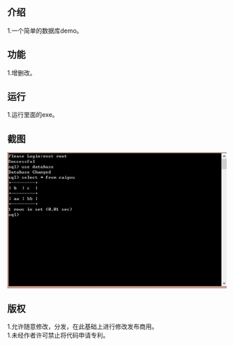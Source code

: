 <h2>介绍</h2>
1.一个简单的数据库demo。
<br/>
<h2>功能</h2>
1.增删改。<br/>
<h2>运行</h2>
1.运行里面的exe。
<br/>
<h2>截图</h2>
<img src="data:image/jpeg;base64,/9j/4AAQSkZJRgABAQEAYABgAAD/2wBDAAgGBgcGBQgHBwcJCQgKDBQNDAsL
DBkSEw8UHRofHh0aHBwgJC4nICIsIxwcKDcpLDAxNDQ0Hyc5PTgyPC4zNDL/
2wBDAQkJCQwLDBgNDRgyIRwhMjIyMjIyMjIyMjIyMjIyMjIyMjIyMjIyMjIy
MjIyMjIyMjIyMjIyMjIyMjIyMjIyMjL/wgARCAGaApQDASIAAhEBAxEB/8QA
GwABAQEBAQEBAQAAAAAAAAAAAAYFBAMHAgH/xAAXAQEBAQEAAAAAAAAAAAAA
AAAAAgED/9oADAMBAAIQAxAAAAH841BKxfp/Onnqf49vyeftj95+37H5fseb
8/oP76ni6p413j7n8e3ocrI8DeYI3mCN5gjeYI3mCN5gjeYI3mCN5gjeYI3m
CN5gjeYI3mCN5gjeYI3mCN5gjeYI3mCN5gjeYI3mCN5gjeYI3mCN5gjeYI+i
UsnRnS7x80k/oM/mzqn5qnBUP5MD97fUTHX2dJiePfwAAAAAAAAAAAAAAAAA
AAAAAAAAAAAAAAAAAFzbQ1gdLmEFLXmFNYjd8anEdnuZil/BO/3r6TN/FX/C
V9NfQJRS/wAJtRZJxgAAAAAAAAAAAAAAAAAAAAAAAAAAAAAAtrCPsACIk/oO
LNTnhVcFTkedX4k0pPyTv76ewzvCq8iaUv4J3+1PMYP42McAAAAAAAAAAAAA
AAAAAAAAAAAAAAAAAAureLuzwe4+YS15hTWI3fGpxHZ7mZ6b3gYv8p/EnlFi
Hh79Y5PHd/Jht/rJVpfsyv7t+pP/AM3+gmFFnmaAAAAAAAAAAAAAAAAAAAAA
AAAAAC9u4S7APmEvZTk1zeHUqeV1DldQ5XUOV3+RygAAAA9/x5gAAAAAAAAA
AAAAAAAAAAAAAAAAAAC9u4S7APmMtZS014+e3zVOb/f51HN/OrrMp08x/XSO
UAAAAAAAAAAAAAAAAAAAAAAAAAAAAAAAAAF7dwl2AfMJaznJrPdSp5XUOV1D
ldQ5Xf5HKAAAAAAAAAAAAAAAAAAAAAAAAAAAAAAAAAC9u4S7APmMtZS01ytP
RqZv+9/ic379tEyPOtxDOdI5QAAAAAAAAAAAAAAAAAAAAAAAAAAAAAAAAAXt
3CXYB8wlrOcms91KnldQ5XUOV1Dld/kcoAAAAAAAAAAAAAAAAAAAAAAAAAAA
AAAAAAL27hLsA+Yyv0f53Nfhse9TgKT+k1/en2OD+UWaZ7T7ydUuCeHv16pN
/wB3f2T/AJ3MSfhp95O/ve4zKdnGAAAAAAAAAAAAAAAAAAAAAAAAAAAXt3CX
YB8wlrzCmsRu+NTiOzjAAAAAAAAAAAAAAAAAAAAAAAAAAAAAAAAAAAAAL27h
LsA+YS9RLTXv4FSAAAAAAAAAAAAAAAAAAAAAAAAAAAAAAAAAAAAABe3cJdgH
zCWqZaaCpAAAAAAAAAAAAAAAAAAAAAAAAAAAAAAAAAAAAAAvbuEuwD5hLVMt
NBUgAAAAAAAAAAAAAAAAAAAAAAAAAAAAAAAAAAAAAXt3CXYB8wlqmWmgqQAA
AAAAAAAAAAAAAAAAAAAAAAAAAAAAAAAAAAAL27hLsA+YS1TLTQVIAAAAAAAA
AAAAAAAAAAAAAAAAAAAAAAAAAAAAAF7dwl2AfMJaplpoKkAAAAAAAAAAAAAA
AAAAAAAAAAAAAAAAAAAAAAAC9u4S7APmEtUy00FSAAAAAAAAAAAAAAAAAAAA
AAAAAAAAAAAAAAAAABe3cJdgHzCWqZaaCpAAAAAAAAAAAAAAAAAAAAAAAAAA
AAAAAAAAAAAAvbuEuwD5hLVMtNBUgAAAAAAAAAAAAAAAAAAAAAAAAAAAAAAA
AAAAAAXt3CXYB8wlqmWmgqQAAAAAAAAAAAAAAAAAAAAAAAAAAAAAAAAAAAAA
L27hLsA+YS1TLTQVIAAAAAAAAAAAAAAAAAAAAAAAAAAAAAAAAAAAAAF7dwl2
AfMJaplpoKkAAAAAAAAAAAAAAAAAAAAAAAAAAAAAAAAAAAAAC9u4S7APmEtU
y00FSAAAAAAAAAAAAAAAAAAAAAAAAAAAAAAAAAAAAABe3cJRmwCKz6Jx7zqi
anVEJ1RCdUQnVEJ1RCdUQnVEJ1RCdUQnVEJ1RCdUQnVEJ1RCdUQnVEJ1RCdU
QnVEJ1RCdUQnVEJ1RCdUQnVEJ1RCdUQnVEJ1RCdUQnVEJ1RCdUQnVEJ1RCdU
QnVEJ1RDk1uQdbkH/8QAKRAAAQQBAgcBAQACAwAAAAAAAwABAgQVBTEGEBES
ExRgIFAiMiE0QP/aAAgBAQABBQK4ayJ/fvPN9VsxfLWFlrCy1hZawoajdKst
YWWsJtVsyd9VsxfLWFlrCy1hZawstYWWsLLWFlrCy1hZawstYWWsLLWFlrCy
1hZawstYWWsLLWFlrCy1hZawstYWWsLLWFlrCy1hZawstYWWsLLWFlrCy1hZ
awstYWWsLLWFlrCy1hZawstYWWsLLWFlrCy1hZawstYWWsLLWFlrCy1hZaws
tYWWsLLWFlrCy1hZawstYWWsLLWFlrCy1hZawstYWWsLLWFlrC0ksr69WK9W
KNF5TGSVq960ZWWrDe09UcbQ6wfLahCFnToykoUfGOYK0LDgiPVpAjBEFEGq
1gROaEKxoyqhYwxhFfNF4GoAidQhWNGVULGGMIr5ovA39nhvab2u9aqOZJuz
xf8AMYynJ2eLgkfqWU5l+F4el2x8q8qt9ZDIByynVExYV4O4q4nIwBe1CvD2
awmjZHBrInA0NXuxlG58LoH+nLWd1AcyP459fyzPJ5RlCXKI5zb4LQP9OV0U
SSavDvcDD1eYztqlmQpHrhiatKqJrY6wfLahCFmoKJBHCxb8BDDdFX7jDDEF
v1B+R6o42h1g+W1CELP97QP9OWqiIV/+YTKaZ5qI5zb8RjKcvAX8szyeUZQl
/f4dbubxsvGysRlJyCiY0BDDdFX7jDDEFv1B+R6o42h1g+W1CELNT/KsCJYy
9QfcSsEKJXrisvUrxP64vJqf/f8A7/De3LWd1AcyP459ecBzI7s8X/AzTEnc
tgzs8X/LM8ndni/9nhvbldFEkmrw73Aw9XmM7apZkKR6YokQ6wfLEXTVvWjK
z64vJWjGNo0XganMECXJgmTTI9VUG1ucIVjRarVie4KA5VBRIIdaMj+u0NVc
MInnVFApKge68KArf9bhvblrO7P0cppnn/4xmmJEJIs/7HDe3LUHFGyWVZz9
wOvcDr3A69wOvcDr3A69wOvcDqKVdrNhxSP8Jw3ty1dnlN2eLxHObcmZ5O7P
F+bM8ndni/wnDe3K/wBfcs9fb07e4KAiKt19uz19uoKJBHj2HVbr7dnr7fwn
De3LWd/j+G9uWoOKNksqzn7gde4HXuB17gde4HXuB17gde4HUUq7WbDikf4T
hvblq7PKbs8X5szyd2eLxHObRHObJmeTuzxf4Thvblf6+5Z6+3TCxU9MbWro
ohtVuvt2evt6duMURFuCgIlbr7dnr7fwnDe3LWd/j+G9uWoOKNksqzn7gde4
HXuB17gde4HXuB17gde4HUUq7WbDikf4Thvblq7PKf6Znk7s8X/XgK85RlCU
BzI7jm0/xGMpf2eG9uUu/wB+UZQlQBE6hCsaMqtfzeqKJLMGHZpR7rcgRgrw
oguUxRIh1g+UMRQuGi8DUpQiemP/ABuwnYs0Rt44POWpSjKEqYokQ6wfL64v
JEZGv2pClZ/r8N7ctZ3UBzI/jn1+M4b25XRRJJq8O9wMPV5jO2qWZCkf4vhv
blrO7P0cppnn8bw3ty1nf4/hvblrO/x/De3LWd/j+G9uWs7/AB/De3LWd/j+
G9uWs7/H8N7ctZ3+P4b25azv8fw3ty1nf4/hvblrO/x/De3LWd/j+G9uWs7/
AB/De3LWd/j+G9uWs7/H8N7ctZ3+P4b25azv8fw3ty1nf4/hvblrO/x/De3L
Wd/j+G9uWs7/AB/De3LWd/j+G9uWs7/H8N7ctZ3+P4b25azv8fw3ty1nf4/h
vadYzzVqnC0sQFYgKxAViArEBWICsQFYgKxAViArEBWICsQFYgKxAViArEBW
ICsQFYgKxAViArEBWICsQFYgKxAViArEBWICsQFYgKxAViArEBWICsQFYgKx
AViArEBWICsQFYgKxAViArEBWICsQFYgKxAViArEBWICsQFYgKxAViArEBWI
CsQFYgKxAViArEBWICsQFYgKxAViArEBWICsQFYgKxAViArEBWICsQFUgNQX
skXsk+U//8QAGhEAAwADAQAAAAAAAAAAAAAAAAESAjFQEf/aAAgBAwEBPwHJ
v0plMplMplMplMplMplMplMplMplMplMplMplMplMplMplMplMplMplMplMp
lMpmW+VlvlZb5WW+VlvlZb5WW+VlvlZb5WW+VlvlZb5WW+VlvlZb5WW+Vlvl
Zb5WW+VlvlZb5WW+VlvlZb5XiJRKJRKJRKJRKJRKJRKJRKJRKJRKJRKJRKJR
KJRKJRKJRKJRKJRKJRKJRKJRKJR//8QAGhEAAwADAQAAAAAAAAAAAAAAAAER
AjFQIf/aAAgBAgEBPwFLwiIiIiIiIiIiIiIiIiIiIiIiIiIiIiIiIiIiIiIi
IiIiIiIiIiIiIiIjHXKx1ysdcrHXKx1ysdcrHXKx1ysdcrHXKx1ysdcrHXKx
1ysdcrHXKx1ysdcrHXKx1ysdcrHXKx1ysdcqlZWVlZWVlZWVlZWVlZWVlZWV
lZWVlZWVlZWVlZWVlZWVlZWVlZWVlZWf/8QANxAAAQMBBQMLAwQDAQEAAAAA
AQACAxEEEiExMhCRwRMzQVFgYXFzgYLRICIjQlCx8ENSoRRA/9oACAEBAAY/
AmchHfrn9tUWCH7xm24aogtYCO5ZR7llHuWUe5ZR7keTiDqf6sJWUe5ZR7kA
GsJPciC1gI7llHuWUe5ZR7llHuWUe5ZR7llHuWUe5ZR7llHuWUe5ZR7llHuW
Ue5ZR7llHuWUe5ZR7llHuWUe5ZR7llHuWUe5ZR7llHuWUe5ZR7llHuWUe5ZR
7llHuWUe5ZR7llHuWUe5ZR7llHuWUe5ZR7llHuWUe5ZR7llHuWUe5ZR7llHu
WUe5ZR7llHuWUe5ZR7llHuWUe5ZR7llHuWUe5ZR7llHuWUe5ZR7llHuWUe5Z
R7llHuWUe5ZR7llHuWUe5TcrhcpS76rU5anJ32ucOQeMPRWa5GaR3R14DrVs
dLG4uDqsbTMVzorRdZVsf+PU7/hUzWxF7LoMeNc/DEhWoGOpjpdjab/wntYC
1oORNaK00aT+BwwTy9nKTcm1zY8ekq1MbdcW05Nr30HehDHFea27116PuVuk
kiqWOFy/XIlGNnJ3Rly2nJWoPjDqNJBj6D3KaSCFxc1raRE1xrj3q1iNnKmO
lxla+OStcTGtf+M3AccaZJzSxrCP0tNaKcPjLqR1BHQVNJBC4ua1tIia41x7
1axGzlTHS4ytfHJWuJjWv/GbgOONMk5pY1hH6WmtP3q1e3inStH2NNBH/sOv
ZEGMc40OQqiCKEfVdY0uPUEQRQhObCC6o+5t29/xOdLW/XGvYa0+3islknMu
3mEfc1uvPoVtvnlrQ27dLfhWnk4r91rTEypxBzPerV+GsjKXYr17xyVpvRG8
yl2IG/45Zq0NbC513SCa3dxVoZyNbuQDr1N2JVtYInYRkUa6vorU6jnzC7cq
auz/AOpjYGHk7zXCmOGGKlvNIq8kV8ew1p8WcdsPrsoxjnHuFU4XHVbnhl9Q
AFSVde0tPUdpLWOIbnQZdg7T4s47RWK+Q3Duy6BirXSK8+OlyO9e6cckyKFh
pG5tenqxKk5OrHXy68cKCufgnGEUb/dytFG3pW3bgGeeKmayG8y6DHjUePWQ
rUDHUx0uxtN/4T2sBa0HImtFO65ykjQLrOvHuVokIvtutIABJdliKEK0sYwO
BhJir04dCmvxt/GOabV27FWvk21iMP29RrkFUMyia50WJIJ7qqZrYi9l0GPG
ufhiQrUDHUx0uxtN/wCE9rAWtByJrT9/tPizjti5ONzqV0iqxGIORCvyGruu
lNhLWOIbnQZfTdY0uPUE78T/ALdX25fSABUlXXtLT1HsBafbxXSulPo0n8Dx
h6Kpo98ULRI0C84u9DirSxjA4GEmKvTh0Ka/G38Y5ptXbsVa+TbWIw/b1GuQ
VQzKJrnRYkgnuqpmtiL2XQY8a5+GJCtQMdTHS7G03/hPawFrQcia0VqjZzzm
i6OkjpUvL/ddslKD9I6vFB4ZUGFr+TFXGp6sVa3iO+1lwx1JpQq1M+0ubTk2
vdQd6tDOTLuSa260VJPWaVVruRFzmUuRE18ck93Q4Ag9eHYC1e3jth9dlGMc
49wqnC46rc8MvooxjnHuFUQRQj6XBpwdmCKgon7nyORBFCPqAAqSiCKEfvVq
9vHaKxXyG4d2XQMVa6RXnx0uR3r3TjkmRQsNI3Nr09WJUnJ1Y6+XXjhQVz8E
4wijf7uUlYr5Aw7vQYq1Ax1MdLsbTf8AhNbEx11sgNM7qtjpY3FwdVjaZiud
Fa7kRc5lLkRNfHJWpnItvcm66wuvY9Sc0sawj9LTWid/6BVt3+/3BN/84o27
/f7irT9jnfhIw/hWgyNe/wCyodiSD0eKmkghcXNa2kRNca496tVQHMjewCrs
qnFRFgpfiD6Kd1zlJGgXWdePcp/x6P8AFW+f+EIMjjL4yQQccB11CtXKN++t
Y2yuoHCvWrSxkV90TW3WVP3dZVtZE2+5l24AanvThGKR0Bb3/u9q9vHbD6oF
X5DV3XSn/wAjg04OzBFQUXvNXHM/vNq9vHbZjMKsr8KQtjfcrhR1OC5uSnmD
4XNyU8wfC5uSnmD4XNyU8wfC5uSnmD4XNyU8wfC5uSnmD4XNyU8wfCYXMdyd
RWrq8E8wijK9hbV7eO2AAVJqiCKEIlrHENzoMtoAFSUQRQj6AAKkogihHYW1
e3jtsdM7/EKaud8/yrQbtRyJHiepMDRdJjBc3/U7IaZ3x/KmrnfP8qd1zlJG
gXWdePcntuXKHTevU2Q0zvj+VNXO+f57C2r28dsPr2QtXt47bMZhVlfhSFsb
7lcKOpwXNyU8wfC5uSnmD4XNyU8wfC5uSnmD4XNyU8wfC5uSnmD4XNyU8wfC
5uSnmD4TC5juTqK1dXgnmEUZXsLavbx2wACpNUQRQj6AAKkogihCJaxxDc6D
JEtY4hudBlsAAqSiCKEdhbV7eO2x0zv8Qpq53z/KkcReujRQkn0qFNdbeja0
Oa2hcTXqxCc2Pmzi3wUNM74/lTVzvn+VaDdqORI8T1KW6zOy/czqcf0pgaLp
MYLm/wCpUNM74/lTVzvn+ewtq9vHbD69kLV7eO2zGYVZX4UhbG+5XCjqcFzc
lPMHwubkp5g+FzclPMHwubkp5g+FzclPMHwubkp5g+FzclPMHwubkp5g+Ewu
Y7k6itXV4J5hFGV7C2r28dsAAqTX6wAKkogihH1lgiffGbbuKuvaWnqKoxjn
HuFVcLHB/wDrTH6TdaTQVNP3m1e3jts9G1b9143csP8AiuvaWnqKnD4y6kdQ
R0FTSQQuLmtbSImuNce9WuJp0ULTndH6lyfI3ntibeFa0d4Z7lIwNu0OV6qY
OTv4iueGOeCt0kkVSxwuX65EqSNmkZKSsV8gYd3oMVagY6mOl2Npv/CtUbYv
8brjXGpr1YJzSxrCP0tNaL76A3Tcccmu6CrZFaA6/Vpc3NzsVBGxg5TkR9gw
p3K1wyg1BbVjcSaFWekYFIRfAbowOHcrr2lp6ipKxXyBh3egxVqBjqY6XY2m
/wDCtdyIucylyImvjkiIByTmmuutz1TzAKR1w/eLV7eO2H12UYxzj3CqcLjq
tzwy7G2r28dorFfIbh3ZdAxVrpFefHS5HevdOOSZFCw0jc2vT1YlScnVjr5d
eOFBXPwTjCKN/u7sZavbx2w+qBV+Q1d10p2OtXt47YfXshavbx2w+vZC1e3j
th9eyFq9vHbD69kLV7eO2H17IWr28dsPr2QtXt47YfXshavbx2w+vZC1e3jt
h9eyFq9vHbD69kLV7eO2H17IWr28dsPr2QtXt47YfXshavbx2w+vZC1e3jth
9eyFq9vHbD69kLV7eO2H17IWr28dsPr2QtXt47YfXshavbx2w+vZC1e3jth9
eyFq9vHbD69kLV7eO2H17IWr28dsPr2QtXt47YfXshavbxTmCT8DzU9Y7tjb
7nC71LXItci1yLXItci1yLXItci1yLXItci1yLXItci1yLXItci1yLXItci1
yLXItci1yLXItci1yLXItci1yLXItci1yLXItci1yLXItci1yLXItci1yLXI
tci1yLXItci1yLXItci1yLXItci1yLXItci1yLXItci1yLXItci1yLXItci1
yLXItci1yLXItci1yLXItci1yLXItci1yLXIn8ka36VvL9O5fp3dlP/EACoQ
AQABAgQGAgMBAQEBAAAAAAERACExQdHxUWBhcaHBkfAQIIGxUEDh/9oACAEB
AAE/ISB4m1Q4YUEqhIQDtSVwhFyPzW/Na35rW/Na35rXWCrB5rfmtb81pq4Q
A5X5pK4Qi5H5rfmtb81rfmtb81rfmtb81rfmtb81rfmtb81rfmtb81rfmtb8
1rfmtb81rfmtb81rfmtb81rfmtb81rfmtb81rfmtb81rfmtb81rfmtb81rfm
tb81rfmtb81rfmtb81rfmtb81rfmtb81rfmtb81rfmtb81rfmtb81rfmtb81
rfmtb81rfmtb81rfmtb81rfmtb81rfmtb81rfmtb81rfmtb81rfmtb81rfmt
b81rfmtb81o6QyrGPVPCvvmlffNKxxgGNXB3b05AjwuGxVF0nlqzkBF+c6MF
EQ8ZTAOY72rHtJgiF4RkJJjrSnSpBibxCmPE3qw/AZcRItdEwE3Ygr5OIpGx
CwHmsxiwOGOTDv8ANKPSFGLEyGzftU6bKS9JOIveof6WKRM7/Nv5RaApqSWi
N84OlKhSeuQRDILfNZipdiTqMYf7QAwnCswx3TjbvTAghgF3l/2oMBg1ciAb
526UqFJ65BEMgt81mKl2JOoxh/tADCcKzDHdONu9MCCGAXeX/f8Atjh1lZjM
7uH2aJclhlFqUsiES4/saQcBlaUsiES40TB7ESDnBpZE+rnkaYxN6/rNfWaM
tFKcAbmGYzoCFuYpMNnSB4U/40wIkEM/KoD6T6XuMeM64+pGJeIWd7TenBQG
K0kyTJlZYzGsRu2NueEA7XMxqJUs7nQxi5dsGnbLAWKx+EZU5kbvGdLhOdYL
jREkr8kk+F6/iB5EwyihCoKmUgxnh+zlkQAXWnQDiMJ+QPJLRB15GJkUYxqK
blBHUw4NR4XQWLwyFjxN6cyZRKi5+TtSwBjspVzTtcUgXNDJ0qc0ykMOAY0x
u1ygYwDmLkxwaU6VIMTeIUx4m9WH4DLiJFri198VzFzHuj4gXUQQyDrNX4rk
b8HHMpa9scaxywmVmQsL4zvahJWb5bOBzlkKZ4FExavEDbq51j2kwRC8IyEk
x1pTpUgxN4hTHib1YfgMuIkXkIm3RpSwwrhi+wScRqL5iECXx+APJLRB1/U0
g4DK1Cm4ZuW9eH6uWRABdadAOIwnIBjeNfXp16cE4ybthSQVAEjDgWZs1fiu
Rvwccylr2xxrHLCZWZCwvjO9qElZvls4HOWQpngUTFq8QNurnWPaTBELwjIS
THWlOlSDE3iFMeJvVh+Ay4iRa6QJYBkn8yzqXUEwLiDtaE41OWRwkEWgY/ud
HEAuoxYRJNKEIC5cmG6TCbX+aAyA3CxYCcckKOOazXeLeO/erzXylCFzjyGP
wvX8QPImGUUIVBUykGM8P0geRMMopSyIRLj+pYUEGfwNqREpNiV/lKWRCJcf
2csiAC60pZEIlx/7o5FGMaim5QR1MODUeF0Fi8MhY8TenMmUSoufk7UsAY7K
Vc07XFIFzQydKuMJxqKcVBHUw4NKdKkGJvEKY8Tejleq1iSZScKLpPLVnICL
850cc1mu8W8d+9QdsVAhcpjn180wIIYBd5f9pqu62M9C2OF5hxpqs62EdG2O
N5lxr+ml49mLl2zqDyNzkxlL/YpUKT1yCIZBb5okUkaDBcOXXhUCu1OQXhNc
WvviuYuY91IZAlinUwuI72qHcnNzFqZcaOyjNGMWSTbr81HazMMokBnPK1SL
LlAS5TGMOlTJ24yBC453n/tD8L1pjIkZuSfFRfMQgS+P/IWFBBn8DakvtlP+
4NSIKb2L4iGTpS0CduMXLCYWyq7y1i5P2Vd5axcn7Ku8tYuT9lXeWsXJ+yrv
LWLk/ZV3lrFyfsq7y1i5P2Vd5axcn7KM7MAs2LmIypyKOL2b5EEHTkgbhoAA
utqUsiES40B5JaIOv5csiAC60pZEIlx/RyyIALrSlkQiXHkgc00MBSSaIpI3
aEEyopk02YRIs41edl+LiXuf3j+JpIWakk0ikjdoQTKuLX3xXMXMe6MToB2Z
PxNJCzUkmkUkbtCCZckD8L15TGpEFN7F8RDJ0paBO3GLlhMLZVd5axcn7Ku8
tYuT9lXeWsXJ+yrvLWLk/ZV3lrFyfsq7y1i5P2Vd5axcn7Ku8tYuT9lGdmAW
bFzEZU5FHF7N8iCDpyQNw0AAXW1KWRCJcf0csiAC60pZEIlxoDyS0QdaA8kt
EHX8OWRABdaUsiES48kDmmhgKSTRFJG7QgmVQ1k2E2YkGB3rDeygwuSQL3mp
+IB5kUTZzKmkhZqSTSKSN2hBMqKZNNmESLONP0eNTELuJ4TN6vOy/FxL3P7x
qaSFmpJNIpI3aEEy5IH4XrymNSIKb2L4iGTpS0CduMXLCYWyq7y1i5P2Vd5a
xcn7Ku8tYuT9lXeWsXJ+yrvLWLk/ZV3lrFyfsq7y1i5P2Vd5axcn7KM7MAs2
LmIypyKOL2b5EEHTkgbhoAAutv3csiAC60pZEIlx/cVQEgoHanQDiMJUDyJh
lFXHAElc4W/XgoYTBx/7gzkNxLgXo6AcRhKgwGDVyIBvnbpSoUnrkEQyC3zS
7qu1uflE4Y0oh3dA7dQyLl5RwaAEI4Qn9pikMJcYYlaKnTZSXpJxF71L2IQW
YkH3VxhONRTioI6mHBpTpUgxN4hTHib0Zp6TC5l36270wIIYBd5f9p+pYd6S
kmGDRgSYjGbX6zROjFxG7Y4WyqbhAS6ZAPietRmAcZSmjToBxGEq4wnGopxU
EdTDg0p0qQYm8QpjxN6OOazXeLeO/eszCQEZzwH/AMqT62Yjv5/7Y/C9fxA8
iYZRQhUFTKQYzw5QHIoxjUU3KCOphwajwugsXhkLHib05kyiVFz8nalgDHZS
rmna4pAuaGTpyePwvWmMiRm5J8VF8xCBL45RH4XrymPwvXlMfhevKY/C9eUx
+F68pj8L15TH4XrymPwvXlMfhevKY/C9eUx+F68pj8L15TH4XrymPwvXlMfh
evKY/C9eUx+F68pj8L15TH4XrymPwvXlMfhevKY/C9eUx+F68pj8L15TH4Xr
yiNC4rzg6P3rSquCLc6340rfjSt+NK340rfjSt+NK340rfjSt+NK340rfjSt
+NK340rfjSt+NK340rfjSt+NK340rfjSt+NK340rfjSt+NK340rfjSt+NK34
0rfjSt+NK340rfjSt+NK340rfjSt+NK340rfjSt+NK340rfjSt+NK340rfjS
t+NK340rfjSt+NK340rfjSt+NK340rfjSt+NK340rfjSt+NK340rfjSt+NK3
40rfjSt+NK340rfjSt+NK340rfjSt+NK340rfjSt+NK340rfjSt+NK340rfj
St+NK340oib1jhPCONdP5ta6fza8qf/aAAwDAQACAAMAAAAQ6lFBB9JJNFFJ
BBBBBBBBBBBBBBBBBBBBBBBBBBBB1x+AEEgAAAAAAAAAAAAAAAAAAAAAAAAA
AAAAAAAAAA88OwEMQIUIIAAAAAAAAAAAAAAAAAAAAAAAAAAAAAAA88CgsEAk
MQAAAAAAAAAAAAAAAAAAAAAAAAAAAAAAAAwwOwEYgMQ0IAYoIAAAAAAAAAAA
AAAAAAAAAAAAAAAAAAesMMMEAAAAAwAAAAAAAAAAAAAAAAAAAAAAAAAAAAAA
+gUoA8AAAAAAAAAAAAAAAAAAAAAAAAAAAAAAAAAAAAOMMMMEAAAAAAAAAAAA
AAAAAAAAAAAAAAAAAAAAAAAA+Ic4g8AAAAAAAAAAAAAAAAAAAAAAAAAAAAAA
AAAAAAOMMMMEAAAAAAAAAAAAAAAAAAAAAAAAAAAAAAAAAAAAiEEcsMMQQgMA
AAAAAAAAAAAAAAAAAAAAAAAAAAAAAAOwAAAAAAAAAAAAAAAAAAAAAAAAAAAA
AAAAAAAAAAAASgAAAAAAAAAAAAAAAAAAAAAAAAAAAAAAAAAAAAAAAACAAAAA
AAAAAAAAAAAAAAAAAAAAAAAAAAAAAAAAAAAACAAAAAAAAAAAAAAAAAAAAAAA
AAAAAAAAAAAAAAAAAACAAAAAAAAAAAAAAAAAAAAAAAAAAAAAAAAAAAAAAAAA
CAAAAAAAAAAAAAAAAAAAAAAAAAAAAAAAAAAAAAAAAACAAAAAAAAAAAAAAAAA
AAAAAAAAAAAAAAAAAAAAAAAACAAAAAAAAAAAAAAAAAAAAAAAAAAAAAAAAAAA
AAAAAACAAAAAAAAAAAAAAAAAAAAAAAAAAAAAAAAAAAAAAAAACAAAAAAAAAAA
AAAAAAAAAAAAAAAAAAAAAAAAAAAAAACAAAAAAAAAAAAAAAAAAAAAAAAAAAAA
AAAAAAAAAAAACAAAAAAAAAAAAAAAAAAAAAAAAAAAAAAAAAAAAAAAAACAAAAA
AAAAAAAAAAAAAAAAAAAAAAAAAAAAAAAAAAAACAAAAAAAAAAAAAAAAAAAAAAA
AAAAAAAAAAAAAAAAEAywwwwwwwwwwwwwwwwwwwwwwwwwwwwwwwwwwwwwwwww
/8QAGREBAQEBAQEAAAAAAAAAAAAAAGExUAER/9oACAEDAQE/EPF6889UUUUU
UUUUUUUUUUUUUUUUUUUUUUUUUUUUUUUUUUUUb8rflb8rflb8rflb8rflb8rf
lb8rflb8rflb8rflb8rflb8rflb8rflb8rfle+3v33xFFFFFFFFFFFFFFFFF
FFFFFFFFFFFFFFFFFFFFFFFF/8QAGBEBAQEBAQAAAAAAAAAAAAAAAGEBIZD/
2gAIAQIBAT8Qy3pJJJJJJJJJJJJJJJJJJJJJJJJJJJJJJJJJJJJJJJJL3xAA
AAAAAAzWcxZZZZZZZZZZZZZZZZZZZZZZZZZZZZZZZZZZZZZZZZZ//8QAKBAB
AQACAQMEAgMAAwEAAAAAAREhMQAQQVFgYaHwIHFQkfFAgdHB/9oACAEBAAE/
EBZydHz9Fzvxy5WUeFlqhk/s44Gh+BiI4J+NSpUqdkO7wWWKWP8AXWpUEDR/
QwAMl44Gh+BiI4J6FqVKlSpUqVKlSpUqVKlSpUqVKlSpUqVKlSpUqVKlSpUq
VKlSpUqVKlSpUqVKlSpUqVKlSpUqVKlSpUqVH+hOw3X9Ga78/wBXl/q8kMZG
WhJYyEYdOGcyUa2U0gG1rAKftQFoZxhGkMgCnOONopCxBJA6LcIIuhv5KCmm
ErXgyLhG+GyRYJ4GURgU5J3RGIUEw02pI5vN/sNa7Q7sYbY8CIsYEKF1AsgK
EcPF03PAsHdtAb3aGJ1p6FoCh3EGMcLB9zGZwChstTe+DBbQlgPwYVm5Lvgl
Lc3UAAak2CTPBEmhsBSE2u1TQeX8bpMUWvdjyeGvFZMMkK5U1RTaow2RAoLJ
5yjTEhES3N9ABNQtuEzwRJobAUhNrtU0Hl/G6TFFr3Y8nhrxWTDJCuVNUU2q
MNkQKCyeco0xIfzPzOSwRa2NT9iD7NXpf0xOKNgOMn98YBR8AYiOk/Kty6sh
WBlwLxgFHwBiI6TkkNRChFAwyMxffjccWIBhE7SSdpO3obveHLO3P2/zz7f5
47XqsUGQFMM2ZOEitM4xTCpAjXfu48IuNEUQ3JBW9old2niTJnZ4dpTnn6Ft
CsC9Bp5CcmvNVMGGZVLDsaToYtWIqnbbQuRxyI2SiXdw2KUKDMz3mJ0SYQXT
GuOYlBcoMrZ2nNu0JrgLsfPob7jx1/eeel9UycUFgOMn98HUR2UiEwO91+QA
KPlDAA2vI3Lq2FKOTCPXfIZcTUGDDvw+g/uPHWAtyBALwRmuVaHDipVoAgwx
PDgF4bykWZCyGckAYwcOpDzlBhMLXI6zY2DEr5POquRKh40ICUTQhGpEuGU1
wMGiWG490K/9ABG+GyRYJ4GURgU5J3RGIUEw02pI5vFNZLOIWCSaYbduE194
qIBRuA8PYa/s1gbCJFVQp3DjJJUpCE7KXTJ4yBOOCkYjAmsgqXhD8s8gCOCL
WThpBv5KCmmErXgyLhG+GyRYJ4GURgU5J3RGIUEw02pI5v8AP/ceOv3DMwMW
DLH+uSHTwNGgRyZE9nj0NEMDVgr2rmAdjpvkMuJqDBh34fxrcurIVgZcC8UU
RG1Qo44QXPb8QAUfKGABteRuXVsKUcmEfQCnoC4/XP8AuH/nP9w/85l6w1pt
DuxhtjzKT5pIglCFIYMuhr+zWBsIkVVCncOMklSkITspdMnjIE44KRiMCayC
peEPyzyAI4ItZOGkG/koKaYSteDIuEb4bJFgngZRGBTkndEYhQTDTakjm87w
E4LlPvYpyDTOCV+MtAv2xYL3zxQuhsqKuJVXPKkSnT3BF3JA19zmt3BebMZq
MDc8i8Nd42XlRRBgBs4jsH4IllezhS7PO2bPlZCaFEp4fQHzOt9556X1TJxQ
WA4yf3wdRHZSITA73X4PqmTigsBxk/vjAKPgDER0n4jTmB4NKakdMpnzw01y
HeFwDQGggHg4wCj4AxEdJ+QAKPlDAA2vGAUfAGIjpP5r5nWAW5AgF4IzXKtD
hxUq0AQYYnhwC8N5SLMhZDOSAMYOHUh5ygwmFrkdZsbBiV8nnVXIlQ8aEA3A
EAngjNcq0OEb4bJFgngZRGBTgw7AQGeREpVZgW3iAtDOMI0hkAU5xxHYPwRL
K9nCl2ePGAd1wcpEMxBLcqjDZECgsnnKNMSFI4NBocFtuAwHujCODAaDBLLk
sg7IeW+hXDDLV/ZjsEvlO7FBCFghhkLwRJobAUhNrtU0AV4YxQoO5MmbXNlU
6kHaUWYuVcueKayWcQsEk0w27csXZMAkxjOrsBFyXq5zpaIYlBKEzUvHw2Kc
MVBRhc6umLwSrLIySR2CmOWCpOAIEwqqLBW55b8WEyqFh2V7+P5f5nW+888i
mxANkblCJ7JHj0NEMDVgr2rmAdj/AIg05geDSmpHTKZ887nHgr/8OwGAAP5n
5nWdZgQADKmCtAL5472QT1qJUGIsbexUXYAkpqu46EJHLcFRdgCSmq7joQkc
twVF2AJKaruOhCRy3BUXYAkpqu46EJHLcFRdgCSmq7joQkctwVF2AJKaruOh
CRy3BUXYAkpqu46EJHLcFRdgCSmq7joQkctwmaSKoVh71NfPbjvMShC0QwUi
FPPoX5nWsQr5QkANrxgFHwBiI6Tm+Qy4moMGHfh6gAo+UMADa8YBR8AYiOk/
AAFHyhgAbXjAKPgDER0noX5nWAa8DQYCglPan7OAEeLSZCCsPav7ediWFAl0
NYgCL2zzNKrDBpT2GJf0nQgrxaCEUEp7U/ZwAjxaTIQVh7V/bxTWSziFgkmm
G3bktWG8d9JjTyaaj0IK8WghFBKe1P2cAI8WkyEFYe1f2+hfmdb7zz6Q/M6z
rMCAAZUwVoBfPHeyCetRKgxFjb2Ki7AElNV3HQhI5bgqLsASU1XcdCEjluCo
uwBJTVdx0ISOW4Ki7AElNV3HQhI5bgqLsASU1XcdCEjluCouwBJTVdx0ISOW
4Ki7AElNV3HQhI5bgqLsASU1XcdCEjluEzSRVCsPepr57cd5iUIWiGCkQp59
C/M61iFfKEgBteMAo+AMRHSfgACj5QwANrxgFHwBiI6Tm+Qy4moMGHfh5vkM
uJqDBh34egAKPlDAA2vGAUfAGIjpPQvzOsA14GgwFBKe1P2cAI8WkyEFYe1f
28QF0KAaUTucCmG4wPYaPykchpCWuQd7mwVXkFBzra3hBXi0EIoJT2p+zgBH
i0mQgrD2r+3nYlhQJdDWIAi9s8wo0qcEbWYR007TNKrDBpT2GJf0nCCvFoIR
QSntT9nACPFpMhBWHtX9voX5nW+88+kPzOs6zAgAGVMFaAXzx3sgnrUSoMRY
29iouwBJTVdx0ISOW4Ki7AElNV3HQhI5bgqLsASU1XcdCEjluCouwBJTVdx0
ISOW4Ki7AElNV3HQhI5bgqLsASU1XcdCEjluCouwBJTVdx0ISOW4Ki7AElNV
3HQhI5bhM0kVQrD3qa+e3HeYlCFohgpEKefQvzOtYhXyhIAbX8wAUfKGABte
MAo+AMRHSfnYpKHCyxQyf2cjcurYUo5MI8fVMnFBYDjJ/fD7gEZQjC1pP3+O
30WY9qaDz/M/M6zVkYDvbRacYS6zyNy6thSjkwjyIlub6ACahbcJngiTQ2Ap
CbXapoIuNNSF4QjFXCFbxr3IiBI4qKK7mHYUJ/NCSn7Kacjxd8oZiEgV5LC/
rhYPuYzOAUNlqb3wbG2kES+DAuYFXfEA3AEAngjNcq0OEb4bJFgngZRGBTjs
sAA40LVpwpIo5VGGyIFBZPOUaYkC20fWTuSDcogozFMM2Eo5BXIJYTUzydiV
yY9GvczJwTaVErHNayDCGziUFC49Ai7BkKQbyNy6thSjkwjxANwBAJ4IzXKt
DhG+GyRYJ4GURgU4jsH4IllezhS7PK3ecDGZ4zI24yrvMcrAaKDsNIYgmDR/
L/M633nnpfVMnFBYDjJ/fB1EdlIhMDvdejfmdYBbkCAXgjNcq0OHFSrQBBhi
eHALw3lIsyFkM5IAxg4dSHnKDCYWuR1mxsGJXyedVciVDxo9F/M633nnkU2I
BsjcoRPZI8ehohgasFe1cwDsejvmdb7zz6Q/M633nn0h+Z1vvPPpD8zrfeef
SH5nW+88+kPzOt9559Ifmdb7zz6Q/M633nn0h+Z1vvPPpD8zrfeefSH5nW+8
8+kPzOt9559Ifmdb7zz6Q/M633nn0h+Z1vvPPpD8zrfeefSH5nW+88+kPzOt
9559Ifmdb7zz6Q/M633nn0h+Z1vvPPpD8zrfeefSH5nW+88+kPzOt9559Ifm
db7zz6Q/M5e4nS5X3o3/AKb36YeELC4W0fB6Q5cuXLly5cuXLly5cuXLly5c
uXLly5cuXLly5cuXLly5cuXLly5cuXLly5cuXLly5cuXLly5cuXLly5cuXLl
y5cuXLly5AvaIw1T9m77elhAj//Z">
<h2>版权</h2>
1.允许随意修改，分发，在此基础上进行修改发布商用。<br/>
1.未经作者许可禁止将代码申请专利。
